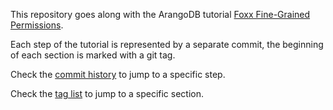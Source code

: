 This repository goes along with the ArangoDB tutorial
[Foxx Fine-Grained Permissions](https://arangodb.com/learn/development/foxx-fine-grained-permissions/).

Each step of the tutorial is represented by a separate commit, the beginning of each section is marked with a git tag.

Check the [commit history](https://github.com/arangodb-foxx/fine-grained-permissions/commits/master) to jump to a specific step.

Check the [tag list](https://github.com/arangodb-foxx/fine-grained-permissions/tags) to jump to a specific section.
